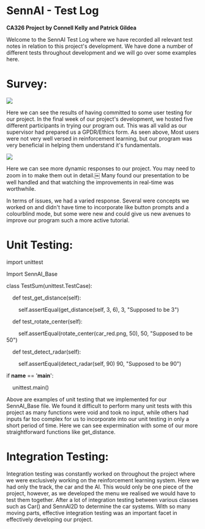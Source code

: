 SennAI - Test Log
=======

**CA326 Project by Connell Kelly and Patrick Gildea**

Welcome to the SennAI Test Log where we have recorded all relevant test notes in relation to this project's development. We have done a number of different tests throughout development and we will go over some examples here.

Survey:
=======

![](https://lh5.googleusercontent.com/gfGTODLaVA7ldqLRn1LQ5gYZqsdO2gUnkN0r-NyXoFsus04OO1PqKticGnj1MBkqf4kRXJScNsmtxSTEliWwiCYAiNOO6dyszknhuwWDEChjMUO8t2oiYThYXLwdI6znL4QiOGRD)

Here we can see the results of having committed to some user testing for our project. In the final week of our project's development, we hosted five different participants in trying our program out. This was all valid as our supervisor had prepared us a GPDR/Ethics form. As seen above, Most users were not very well versed in reinforcement learning, but our program was very beneficial in helping them understand it's fundamentals.

![](https://lh6.googleusercontent.com/3Kjr4Nz1XW1C4XmMGKX5gPd9vThKW_ZWPAHu97fklPituydxA0tCSkWeCWgoXE4UszHibWd35_EYDi_PH3RZbVWimJAVIrj_vOExOR-Ox4AwqEOo10oEuvKnqMBCAaENA-3_ryJl)

Here we can see more dynamic responses to our project. You may need to zoom in to make them out in detail.￼ Many found our presentation to be well handled and that watching the improvements in real-time was worthwhile.

In terms of issues, we had a varied response. Several were concepts we worked on and didn't have time to incorporate like button prompts and a colourblind mode, but some were new and could give us new avenues to improve our program such a more active tutorial.

Unit Testing:
=============

import unittest

Import SennAI_Base

class TestSum(unittest.TestCase):

    def test_get_distance(self):

        self.assertEqual(get_distance(self, 3, 6), 3, "Supposed to be 3")

    def test_rotate_center(self):

        self.assertEqual(rotate_center(car_red.png, 50), 50, "Supposed to be 50")

    def test_detect_radar(self):

        self.assertEqual(detect_radar(self, 90) 90, "Supposed to be 90")

if __name__ == '__main__':

    unittest.main()

Above are examples of unit testing that we implemented for our SennAI_Base file. We found it difficult to perform many unit tests with this project as many functions were void and took no input, while others had inputs far too complex for us to incorporate into our unit testing in only a short period of time. Here we can see expermination with some of our more straightforward functions like get_distance.

Integration Testing:
====================

Integration testing was constantly worked on throughout the project where we were exclusively working on the reinforcement learning system. Here we had only the track, the car and the AI. This would only be one piece of the project, however, as we developed the menu we realised we would have to test them together. After a lot of integration testing between various classes such as Car() and SennAI2D to determine the car systems. With so many moving parts, effective integration testing was an important facet in effectively developing our project.